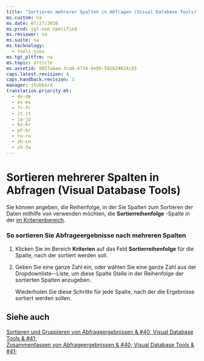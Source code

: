 ```yaml
---
title: "Sortieren mehrerer Spalten in Abfragen (Visual Database Tools)"
ms.custom: na
ms.date: 07/27/2016
ms.prod: sql-non-specified
ms.reviewer: na
ms.suite: na
ms.technology: 
  - tools-ssms
ms.tgt_pltfrm: na
ms.topic: article
ms.assetid: 5057a6ee-3ca8-4734-9e96-592b24624c55
caps.latest.revision: 4
caps.handback.revision: 3
manager: jhubbard
translation.priority.mt: 
  - de-de
  - es-es
  - fr-fr
  - it-it
  - ja-jp
  - ko-kr
  - pt-br
  - ru-ru
  - zh-cn
  - zh-tw
---
```

# Sortieren mehrerer Spalten in Abfragen (Visual Database Tools)
Sie können angeben, die Reihenfolge, in der Sie Spalten zum Sortieren der Daten mithilfe von verwenden möchten, die **Sortierreihenfolge** -Spalte in der [im Kriterienbereich](../content/Criteria-Pane--Visual-Database-Tools-.md).  
  
### So sortieren Sie Abfrageergebnisse nach mehreren Spalten  
  
1.  Klicken Sie im Bereich **Kriterien** auf das Feld **Sortierreihenfolge** für die Spalte, nach der sortiert werden soll.  
  
2.  Geben Sie eine ganze Zahl ein, oder wählen Sie eine ganze Zahl aus der Dropdownliste\--Liste, um diese Spalte Stelle in der Reihenfolge der sortierten Spalten anzugeben.  
  
    Wiederholen Sie diese Schritte für jede Spalte, nach der die Ergebnisse sortiert werden sollen.  
  
## Siehe auch  
[Sortieren und Gruppieren von Abfrageergebnissen & #40; Visual Database Tools & #41;](../content/Sort-and-Group-Query-Results--Visual-Database-Tools-.md)  
[Zusammenfassen von Abfrageergebnissen & #40; Visual Database Tools & #41;](../content/Summarize-Query-Results--Visual-Database-Tools-.md)  
  
